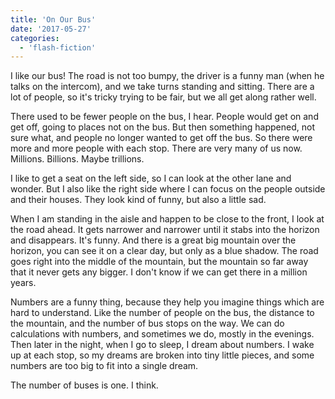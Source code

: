 ```yaml
---
title: 'On Our Bus'
date: '2017-05-27'
categories:
  - 'flash-fiction'
---
```


I like our bus! The road is not too bumpy, the driver is a funny man (when he
talks on the intercom), and we take turns standing and sitting. There are a lot
of people, so it's tricky trying to be fair, but we all get along rather well.

There used to be fewer people on the bus, I hear. People would get on and get
off, going to places not on the bus. But then something happened, not sure what,
and people no longer wanted to get off the bus. So there were more and more
people with each stop. There are very many of us now. Millions. Billions. Maybe
trillions.

I like to get a seat on the left side, so I can look at the other lane and
wonder. But I also like the right side where I can focus on the people outside
and their houses. They look kind of funny, but also a little sad.

When I am standing in the aisle and happen to be close to the front, I look at
the road ahead. It gets narrower and narrower until it stabs into the horizon
and disappears. It's funny. And there is a great big mountain over the horizon,
you can see it on a clear day, but only as a blue shadow. The road goes right
into the middle of the mountain, but the mountain so far away that it never gets
any bigger. I don't know if we can get there in a million years.

Numbers are a funny thing, because they help you imagine things which are hard
to understand. Like the number of people on the bus, the distance to the
mountain, and the number of bus stops on the way. We can do calculations with
numbers, and sometimes we do, mostly in the evenings. Then later in the night,
when I go to sleep, I dream about numbers. I wake up at each stop, so my dreams
are broken into tiny little pieces, and some numbers are too big to fit into a
single dream.

The number of buses is one. I think.
